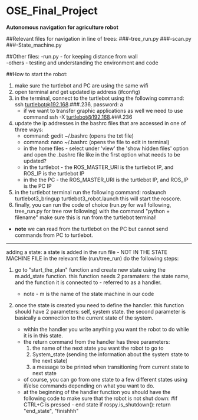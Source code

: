 # OSE_Final_Project
**Autonomous navigation for agriculture robot**

##Relevant files for navigation in line of trees:
###-tree_run.py
###-scan.py
###-State_machine.py

##Other files:
-run.py - for keeping distance from wall\
-others - testing and understanding the environment and code

##How to start the robot:

1. make sure the turtlebot and PC are using the same wifi
2. open terminal and get updated ip address (ifconfig)
3. in the terminal, connect to the turtlebot using the following command: ssh turtlebot@192.168.###.236, password: a
	- if we want to transfer graphic applications as well we need to use command ssh -X turtlebot@192.168.###.236
4. update the ip addresses in the bashrc files that are accessed in one of three ways:
	- command: gedit ~/.bashrc (opens the txt file)
	- command: nano ~/.bashrc (opens the file to edit in terminal)
	- in the home files - select under 'view' the 'show hidden files' option and open the .bashrc file like in the first option
   what needs to be updated?
	- in the turtlebot - the ROS_MASTER_URI is the turtlebot IP, and ROS_IP is the turtlebot IP
	- in the the PC - the ROS_MASTER_URI is the turtlebot IP, and ROS_IP is the PC IP
5. in the turtlebot terminal run the following command: roslaunch turtlebot3_bringup turtlebot3_robot.launch this will start the roscore.
6. finally, you can run the code of choice (run.py for wall following, tree_run.py for tree row following) with the command "python + filename"
	make sure this is run from the turtlebot terminal!

- **note** we can read from the turtlebot on the PC but cannot send commands from PC to turtlebot.

----------------------------------------------------------------------------------------------------------

adding a state:
a state is added in the run file - NOT IN THE STATE MACHINE FILE
in the relevant file (run/tree_run) do the following steps:

1. go to "start_the_plan" function and create new state using the m.add_state function. this function needs 2 paramaters:
the state name, and the function it is connected to - referred to as a handler. 
   * note - m is the name of the state machine in our code 

2. once the state is created you need to define the handler. this function should have 2 parameters: self, system state. 
the second parameter is basically a connection to the current state of the system.
    * within the handler you write anything you want the robot to do while it is in this state.
    * the return command from the handler has three parameters:
        1. the name of the next state you want the robot to go to
        2. System_state (sending the information about the system state to the next state)
        3. a message to be printed when transitioning from current state to next state
    * of course, you can go from one state to a few different states using if/else commands depending on what you want to do.
    * at the beginning of the handler function you should have the following code to make sure that the robot is not shut down:
      #if CTRL+C is pressed - end state
      if rospy.is_shutdown():
          return "end_state", "finishhh"
